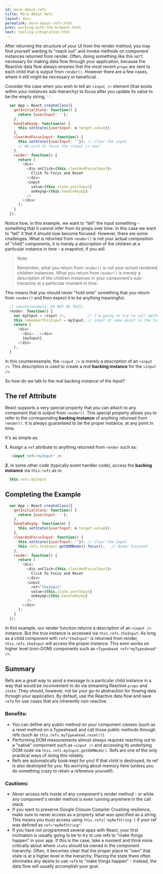 ```yaml
---
id: more-about-refs
title: More About Refs
layout: docs
permalink: more-about-refs.html
prev: working-with-the-browser.html
next: tooling-integration.html
---
```


After returning the structure of your UI from the render method, you may find
yourself wanting to "reach out" and invoke methods on component instances
returned from render. Often, doing something like this isn't necessary for
making data flow through your application, because the Reactive data flow
always ensures that the most recent `props` are sent to each child that is
output from `render()`. However there are a few cases, where it still might be
necessary or beneficial.

Consider the case when you wish to tell an `<input />` element (that exists
within your instances sub-hierarchy) to focus after you update its value to be
the empty string, `''`.

```javascript
  var App = React.createClass({
    getInitialState: function() {
      return {userInput: ''};
    },
    handleKeyUp: function(e) {
      this.setState({userInput: e.target.value});
    },
    clearAndFocusInput: function() {
      this.setState({userInput: ''}); // Clear the input
      // We wish to focus the <input /> now!
    },
    render: function() {
      return (
        <div>
          <div onClick={this.clearAndFocusInput}>
            Click To Focus and Reset
          </div>
          <input
            value={this.state.userInput}
            onKeyUp={this.handleKeyUp}
          />
        </div>
      );
    }
  });
```


Notice how, in this example, we want to "tell" the input something - something
that it cannot infer from its props over time. In this case we want to "tell"
it that it should now become focused. However, there are some challenges. What
is returned from `render()` is not your actual composition of "child"
components, it is merely a *description* of the children at a particular
instance in time - a snapshot, if you will.

> Note:
>
> Remember, what you return from `render()` is not your *actual* rendered
> children instances. What you return from `render()` is merely a *description*
> of the children instances in your component's sub-hierarchy at a particular
> moment in time.


This means that you should never "hold onto" something that you return from
`render()` and then expect it to be anything meaningful.

```javascript
  // counterexample: DO NOT DO THIS!
  render: function() {
    var myInput = <input />;          // I'm going to try to call methods on this
    this.rememberThisInput = myInput; // input at some point in the future! YAY!
    return (
      <div>
        <div>...</div>
        {myInput}
      </div>
    );
  }
```

In this counterexample, the `<input />` is merely a *description* of an `<input
/>`. This description is used to create a *real* **backing instance** for the
`<input />`.

So how do we talk to the *real* backing instance of the input?

## The ref Attribute

React supports a very special property that you can attach to any component
that is output from `render()`. This special property allows you to refer to
the corresponding **backing instance** of anything returned from `render()`. It
is always guaranteed to be the proper instance, at any point in time.

It's as simple as:

**1.** Assign a `ref` attribute to anything returned from `render` such as:

```html
   <input ref="myInput" />
```

**2.** In some other code (typically event handler code), access the **backing
instance** via `this.refs` as in:

```javascript
  this.refs.myInput
```

## Completing the Example

```javascript
  var App = React.createClass({
    getInitialState: function() {
      return {userInput: ''};
    },
    handleKeyUp: function(e) {
      this.setState({userInput: e.target.value});
    },
    clearAndFocusInput: function() {
      this.setState({userInput: ''}); // Clear the input
      this.refs.theInput.getDOMNode().focus();   // Boom! Focused!
    },
    render: function() {
      return (
        <div>
          <div onClick={this.clearAndFocusInput}>
            Click To Focus and Reset
          </div>
          <input
            ref="theInput"
            value={this.state.userInput}
            onKeyUp={this.handleKeyUp}
          />
        </div>
      );
    }
  });
```

In this example, our render function returns a description of an `<input />`
instance. But the true instance is accessed via `this.refs.theInput`. As long
as a child component with `ref="theInput"` is returned from render,
`this.refs.theInput` will access the proper instance. This even works on higher
level (non-DOM) components such as `<Typeahead ref="myTypeahead" />`.


## Summary

Refs are a great way to send a message to a particular child instance in a way
that would be inconvenient to do via streaming Reactive `props` and `state`.
They should, however, not be your go-to abstraction for flowing data through
your application. By default, use the Reactive data flow and save `ref`s for
use cases that are inherently non-reactive.

### Benefits:

- You can define any public method on your component classes (such as a reset
method on a Typeahead) and call those public methods through refs (such as
`this.refs.myTypeahead.reset()`).
- Performing DOM measurements almost always requires reaching out to a "native"
component such as `<input />` and accessing its underlying DOM node via
`this.refs.myInput.getDOMNode()`. Refs are one of the only practical ways of
doing this reliably.
- Refs are automatically book-kept for you! If that child is destroyed, its ref
is also destroyed for you. No worrying about memory here (unless you do
something crazy to retain a reference yourself).

### Cautions:

- *Never* access refs inside of any component's render method - or while any
component's render method is even running anywhere in the call stack.
- If you want to preserve Google Closure Compiler Crushing resilience, make
sure to never access as a property what was specified as a string. This means
you must access using `this.refs['myRefString']` if your ref was defined as
`ref="myRefString"`.
- If you have not programmed several apps with React, your first inclination is
usually going to be to try to use refs to "make things happen" in your app. If
this is the case, take a moment and think more critically about where `state`
should be owned in the component hierarchy. Often, it becomes clear that the
proper place to "own" that state is at a higher level in the hierarchy. Placing
the state there often eliminates any desire to use `ref`s to "make things
happen" - instead, the data flow will usually accomplish your goal.
